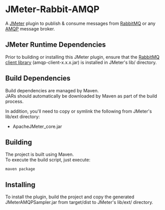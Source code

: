 # JMeter-Rabbit-AMQP

A [JMeter](http://jmeter.apache.org/) plugin to publish & consume messages from [RabbitMQ](http://www.rabbitmq.com/) or any [AMQP](http://www.amqp.org/) message broker.

JMeter Runtime Dependencies
---------------------------

Prior to building or installing this JMeter plugin, ensure that the [RabbitMQ client library](https://www.rabbitmq.com/java-client.html) (amqp-client-x.x.x.jar) is installed in JMeter's lib/ directory.

Build Dependencies
------------------

Build dependencies are managed by Maven.<br>
JARs should automatically be downloaded by Maven as part of the build process.

In addition, you'll need to copy or symlink the following from JMeter's lib/ext directory:
* ApacheJMeter_core.jar

Building
--------

The project is built using Maven.<br>
To execute the build script, just execute:

```
maven package
```

Installing
----------

To install the plugin, build the project and copy the generated JMeterAMQPSampler.jar from target/dist to JMeter's lib/ext/ directory.
